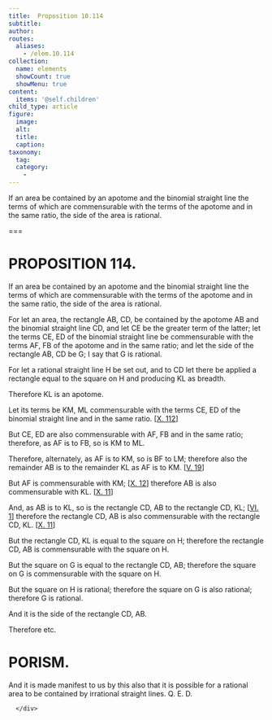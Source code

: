 ```yaml
---
title:  Proposition 10.114
subtitle: 
author:
routes:
  aliases:
    - /elem.10.114
collection:
  name: elements
  showCount: true
  showMenu: true
content:
  items: '@self.children'
child_type: article
figure:
  image:
  alt:
  title:
  caption:
taxonomy:
  tag:
  category:
    - 
---
```


<p><hi rend="ital">If an area be contained by an apotome and the binomial straight line the terms of which are commensurable with the terms of the apotome and in the same ratio, the <quote>side</quote>
 of the area is rational</hi>. </p>

===

<h1>PROPOSITION 114.</h1>
<p><span class="ital">If an area be contained by an apotome and the binomial straight line the terms of which are commensurable with the terms of the apotome and in the same ratio, the <quote>side</quote>
 of the area is rational</span>. </p>

<p>For let an area, the rectangle <span class="ital">AB</span>, <span class="ital">CD</span>, be contained by the apotome <span class="ital">AB</span> and the binomial straight line <span class="ital">CD</span>, and let <span class="ital">CE</span> be the greater term of the latter; let the terms <span class="ital">CE</span>, <span class="ital">ED</span> of the binomial straight line be commensurable with the terms <span class="ital">AF</span>, <span class="ital">FB</span> of the apotome and in the same ratio; and let the <quote>side</quote>
 of the rectangle <span class="ital">AB</span>, <span class="ital">CD</span> be <span class="ital">G</span>; I say that <span class="ital">G</span> is rational. 
      </p>

<p>For let a rational straight line <span class="ital">H</span> be set out, and to <span class="ital">CD</span> let there be applied a rectangle equal to the square on <span class="ital">H</span> and producing <span class="ital">KL</span> as breadth. </p>

<p>Therefore <span class="ital">KL</span> is an apotome. </p>

<p>Let its terms be <span class="ital">KM</span>, <span class="ital">ML</span> commensurable with the terms <span class="ital">CE</span>, <span class="ital">ED</span> of the binomial straight line and in the same ratio. [<a href="/elem.10.112">X. 112</a>] <pb n="253"/></p>

<p>But <span class="ital">CE</span>, <span class="ital">ED</span> are also commensurable with <span class="ital">AF</span>, <span class="ital">FB</span> and in the same ratio; therefore, as <span class="ital">AF</span> is to <span class="ital">FB</span>, so is <span class="ital">KM</span> to <span class="ital">ML</span>. </p>

<p>Therefore, alternately, as <span class="ital">AF</span> is to <span class="ital">KM</span>, so is <span class="ital">BF</span> to <span class="ital">LM</span>; therefore also the remainder <span class="ital">AB</span> is to the remainder <span class="ital">KL</span> as <span class="ital">AF</span> is to <span class="ital">KM</span>. [<a href="/elem.5.19">V. 19</a>] </p>

<p>But <span class="ital">AF</span> is commensurable with <span class="ital">KM</span>; [<a href="/elem.10.12">X. 12</a>] therefore <span class="ital">AB</span> is also commensurable with <span class="ital">KL</span>. [<a href="/elem.10.11">X. 11</a>] </p>

<p>And, as <span class="ital">AB</span> is to <span class="ital">KL</span>, so is the rectangle <span class="ital">CD</span>, <span class="ital">AB</span> to the rectangle <span class="ital">CD</span>, <span class="ital">KL</span>; [<a href="/elem.6.1">VI. 1</a>] therefore the rectangle <span class="ital">CD</span>, <span class="ital">AB</span> is also commensurable with the rectangle <span class="ital">CD</span>, <span class="ital">KL</span>. [<a href="/elem.10.11">X. 11</a>] </p>

<p>But the rectangle <span class="ital">CD</span>, <span class="ital">KL</span> is equal to the square on <span class="ital">H</span>; therefore the rectangle <span class="ital">CD</span>, <span class="ital">AB</span> is commensurable with the square on <span class="ital">H</span>. </p>

<p>But the square on <span class="ital">G</span> is equal to the rectangle <span class="ital">CD</span>, <span class="ital">AB</span>; therefore the square on <span class="ital">G</span> is commensurable with the square on <span class="ital">H</span>. </p>

<p>But the square on <span class="ital">H</span> is rational; therefore the square on <span class="ital">G</span> is also rational; therefore <span class="ital">G</span> is rational. </p>

<p>And it is the <quote>side</quote>
 of the rectangle <span class="ital">CD</span>, <span class="ital">AB</span>. </p>

<p>Therefore etc. </p>
<div id="elem.10.114.p.1" class="porism">
       <h1>PORISM.</h1>
       
<p>And it is made manifest to us by this also that it is possible for a rational area to be contained by irrational straight lines. Q. E. D.</p>

      </div>
